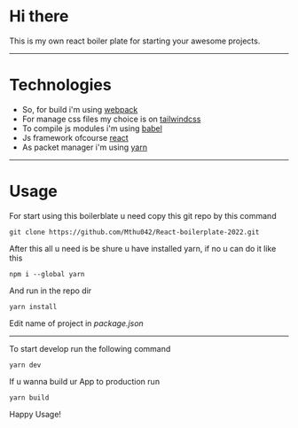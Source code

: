# Hi there
This is my own react boiler plate for starting your awesome projects.
* * *
# Technologies
* So, for build i'm using [webpack](https://webpack.js.org/)
* For manage css files my choice is on [tailwindcss](https://tailwindcss.com/)
* To compile js modules i'm using [babel](https://babeljs.io/)
* Js framework ofcourse [react](https://reactjs.org/)
* As packet manager i'm using [yarn](https://yarnpkg.com/)

********
# Usage
For start using this boilerblate u need copy this git repo by this command
```
git clone https://github.com/Mthu042/React-boilerplate-2022.git
```
After this all u need is be shure u have installed yarn, if no u can do it like this
```
npm i --global yarn
```
And run in the repo dir
```
yarn install
```

Edit name of project in *package.json*

********

To start develop run the following command
```
yarn dev
```
If u wanna build ur App to production run
```
yarn build
```

Happy Usage!
